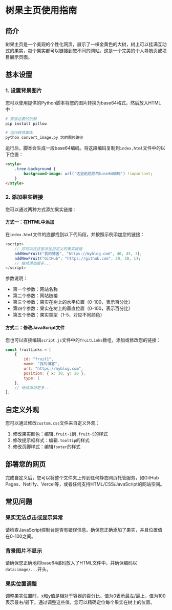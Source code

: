 # 树果主页使用指南

## 简介

树果主页是一个美观的个性化网页，展示了一棵金黄色的大树，树上可以挂满互动式的果实，每个果实都可以链接到您不同的网站。这是一个完美的个人导航页或项目展示页面。

## 基本设置

### 1. 设置背景图片

您可以使用提供的Python脚本将您的图片转换为base64格式，然后放入HTML中：

```bash
# 安装必要的依赖
pip install pillow

# 运行转换脚本
python convert_image.py 您的图片路径
```

运行后，脚本会生成一段base64编码。将这段编码复制到`index.html`文件中的以下位置：

```html
<style>
    .tree-background {
        background-image: url('这里粘贴您的base64编码') !important;
    }
</style>
```

### 2. 添加果实链接

您可以通过两种方式添加果实链接：

#### 方式一：在HTML中添加

在`index.html`文件的底部找到以下代码段，并按照示例添加您的链接：

```javascript
<script>
    // 您可以在这里添加自定义的果实链接
    addNewFruit("我的博客", "https://myblog.com", 40, 45, 3);
    addNewFruit("GitHub", "https://github.com", 20, 20, 1);
    // 继续添加更多...
</script>
```

参数说明：
- 第一个参数：网站名称
- 第二个参数：网站链接
- 第三个参数：果实在树上的水平位置（0-100，表示百分比）
- 第四个参数：果实在树上的垂直位置（0-100，表示百分比）
- 第五个参数：果实类型（1-5，对应不同颜色）

#### 方式二：修改JavaScript文件

您也可以直接编辑`script.js`文件中的`fruitLinks`数组，添加或修改您的链接：

```javascript
const fruitLinks = [
    {
        id: "fruit1",
        name: "我的博客",
        url: "https://myblog.com",
        position: { x: 30, y: 20 },
        type: 1
    },
    // 继续添加更多...
];
```

## 自定义外观

您可以通过修改`custom.css`文件来自定义外观：

1. 修改果实颜色：编辑`.fruit-1`到`.fruit-5`的样式
2. 修改提示框样式：编辑`.tooltip`的样式
3. 修改页脚样式：编辑`footer`的样式

## 部署您的网页

完成自定义后，您可以将整个文件夹上传到任何静态网页托管服务，如GitHub Pages、Netlify、Vercel等，或者任何支持HTML/CSS/JavaScript的网站空间。

## 常见问题

### 果实无法点击或显示异常

请检查JavaScript控制台是否有错误信息。确保您正确添加了果实，并且位置值在0-100之间。

### 背景图片不显示

请确保您正确地将base64编码放入了HTML文件中，并确保编码以`data:image/...`开头。

### 果实位置调整

调整果实位置时，x和y值是相对于容器的百分比。值为0表示最左/最上，值为100表示最右/最下。通过调整这些值，您可以精确定位每个果实在树上的位置。 